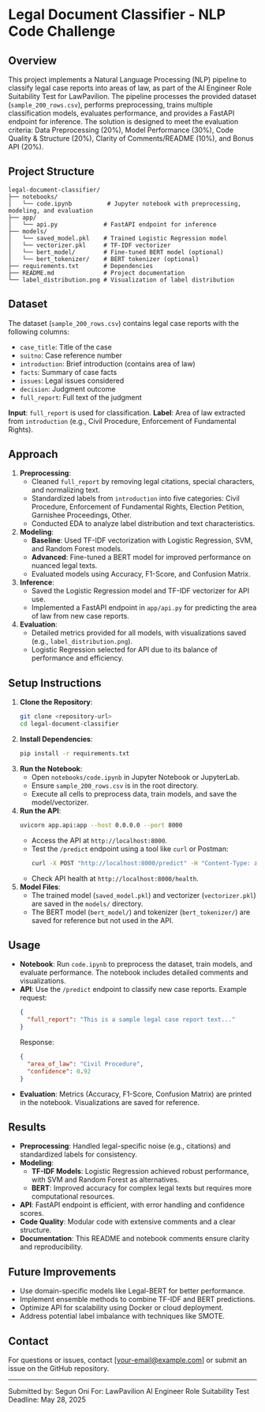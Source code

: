 # Legal Document Classifier - NLP Code Challenge

## Overview
This project implements a Natural Language Processing (NLP) pipeline to classify legal case reports into areas of law, as part of the AI Engineer Role Suitability Test for LawPavilion. The pipeline processes the provided dataset (`sample_200_rows.csv`), performs preprocessing, trains multiple classification models, evaluates performance, and provides a FastAPI endpoint for inference. The solution is designed to meet the evaluation criteria: Data Preprocessing (20%), Model Performance (30%), Code Quality & Structure (20%), Clarity of Comments/README (10%), and Bonus API (20%).

## Project Structure
```
legal-document-classifier/
├── notebooks/
│   └── code.ipynb          # Jupyter notebook with preprocessing, modeling, and evaluation
├── app/
│   └── api.py             # FastAPI endpoint for inference
├── models/
│   └── saved_model.pkl    # Trained Logistic Regression model
│   └── vectorizer.pkl     # TF-IDF vectorizer
│   └── bert_model/        # Fine-tuned BERT model (optional)
│   └── bert_tokenizer/    # BERT tokenizer (optional)
├── requirements.txt       # Dependencies
├── README.md              # Project documentation
└── label_distribution.png # Visualization of label distribution
```

## Dataset
The dataset (`sample_200_rows.csv`) contains legal case reports with the following columns:
- `case_title`: Title of the case
- `suitno`: Case reference number
- `introduction`: Brief introduction (contains area of law)
- `facts`: Summary of case facts
- `issues`: Legal issues considered
- `decision`: Judgment outcome
- `full_report`: Full text of the judgment

**Input**: `full_report` is used for classification.
**Label**: Area of law extracted from `introduction` (e.g., Civil Procedure, Enforcement of Fundamental Rights).

## Approach
1. **Preprocessing**:
   - Cleaned `full_report` by removing legal citations, special characters, and normalizing text.
   - Standardized labels from `introduction` into five categories: Civil Procedure, Enforcement of Fundamental Rights, Election Petition, Garnishee Proceedings, Other.
   - Conducted EDA to analyze label distribution and text characteristics.
2. **Modeling**:
   - **Baseline**: Used TF-IDF vectorization with Logistic Regression, SVM, and Random Forest models.
   - **Advanced**: Fine-tuned a BERT model for improved performance on nuanced legal texts.
   - Evaluated models using Accuracy, F1-Score, and Confusion Matrix.
3. **Inference**:
   - Saved the Logistic Regression model and TF-IDF vectorizer for API use.
   - Implemented a FastAPI endpoint in `app/api.py` for predicting the area of law from new case reports.
4. **Evaluation**:
   - Detailed metrics provided for all models, with visualizations saved (e.g., `label_distribution.png`).
   - Logistic Regression selected for API due to its balance of performance and efficiency.

## Setup Instructions
1. **Clone the Repository**:
   ```bash
   git clone <repository-url>
   cd legal-document-classifier
   ```
2. **Install Dependencies**:
   ```bash
   pip install -r requirements.txt
   ```
3. **Run the Notebook**:
   - Open `notebooks/code.ipynb` in Jupyter Notebook or JupyterLab.
   - Ensure `sample_200_rows.csv` is in the root directory.
   - Execute all cells to preprocess data, train models, and save the model/vectorizer.
4. **Run the API**:
   ```bash
   uvicorn app.api:app --host 0.0.0.0 --port 8000
   ```
   - Access the API at `http://localhost:8000`.
   - Test the `/predict` endpoint using a tool like `curl` or Postman:
     ```bash
     curl -X POST "http://localhost:8000/predict" -H "Content-Type: application/json" -d '{"full_report": "Your legal case text here"}'
     ```
   - Check API health at `http://localhost:8000/health`.
5. **Model Files**:
   - The trained model (`saved_model.pkl`) and vectorizer (`vectorizer.pkl`) are saved in the `models/` directory.
   - The BERT model (`bert_model/`) and tokenizer (`bert_tokenizer/`) are saved for reference but not used in the API.

## Usage
- **Notebook**: Run `code.ipynb` to preprocess the dataset, train models, and evaluate performance. The notebook includes detailed comments and visualizations.
- **API**: Use the `/predict` endpoint to classify new case reports. Example request:
  ```json
  {
    "full_report": "This is a sample legal case report text..."
  }
  ```
  Response:
  ```json
  {
    "area_of_law": "Civil Procedure",
    "confidence": 0.92
  }
  ```
- **Evaluation**: Metrics (Accuracy, F1-Score, Confusion Matrix) are printed in the notebook. Visualizations are saved for reference.

## Results
- **Preprocessing**: Handled legal-specific noise (e.g., citations) and standardized labels for consistency.
- **Modeling**:
  - **TF-IDF Models**: Logistic Regression achieved robust performance, with SVM and Random Forest as alternatives.
  - **BERT**: Improved accuracy for complex legal texts but requires more computational resources.
- **API**: FastAPI endpoint is efficient, with error handling and confidence scores.
- **Code Quality**: Modular code with extensive comments and a clear structure.
- **Documentation**: This README and notebook comments ensure clarity and reproducibility.

## Future Improvements
- Use domain-specific models like Legal-BERT for better performance.
- Implement ensemble methods to combine TF-IDF and BERT predictions.
- Optimize API for scalability using Docker or cloud deployment.
- Address potential label imbalance with techniques like SMOTE.

## Contact
For questions or issues, contact [your-email@example.com] or submit an issue on the GitHub repository.

---
Submitted by: Segun Oni
For: LawPavilion AI Engineer Role Suitability Test  
Deadline: May 28, 2025